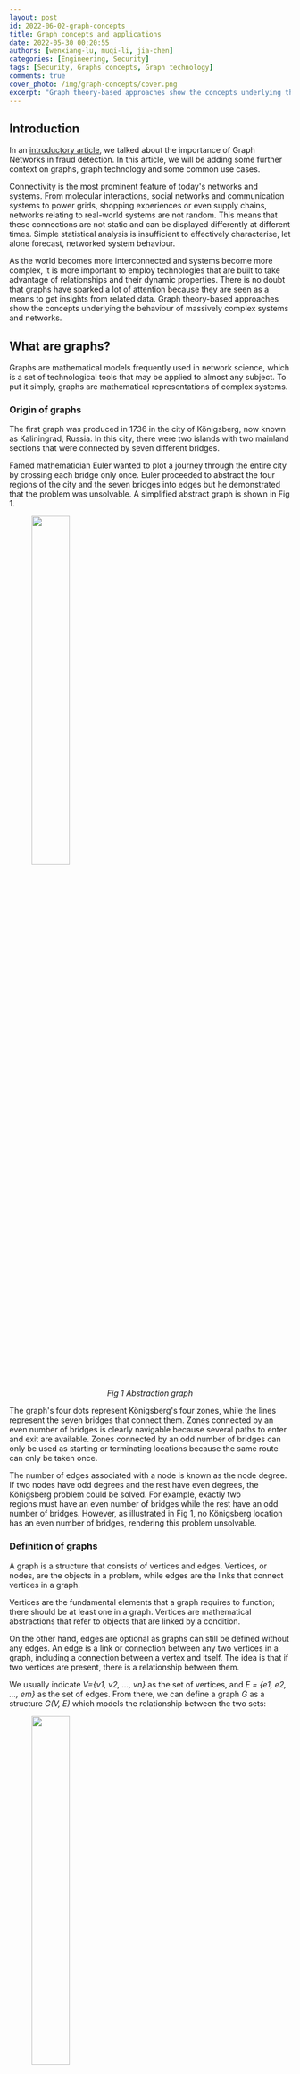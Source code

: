 ```yaml
---
layout: post
id: 2022-06-02-graph-concepts
title: Graph concepts and applications
date: 2022-05-30 00:20:55
authors: [wenxiang-lu, muqi-li, jia-chen]
categories: [Engineering, Security]
tags: [Security, Graphs concepts, Graph technology]
comments: true
cover_photo: /img/graph-concepts/cover.png
excerpt: "Graph theory-based approaches show the concepts underlying the behaviour of massively complex systems and networks. Read to find out how graphs came about, where they can be used and the part they play in graph technology."
---
```


## Introduction

In an [introductory article](https://engineering.grab.com/graph-networks), we talked about the importance of Graph Networks in fraud detection. In this article, we will be adding some further context on graphs, graph technology and some common use cases.

Connectivity is the most prominent feature of today's networks and systems. From molecular interactions, social networks and communication systems to power grids, shopping experiences or even supply chains, networks relating to real-world systems are not random. This means that these connections are not static and can be displayed differently at different times. Simple statistical analysis is insufficient to effectively characterise, let alone forecast, networked system behaviour.

As the world becomes more interconnected and systems become more complex, it is more important to employ technologies that are built to take advantage of relationships and their dynamic properties. There is no doubt that graphs have sparked a lot of attention because they are seen as a means to get insights from related data. Graph theory-based approaches show the concepts underlying the behaviour of massively complex systems and networks.

## What are graphs?

Graphs are mathematical models frequently used in network science, which is a set of technological tools that may be applied to almost any subject. To put it simply, graphs are mathematical representations of complex systems.

### Origin of graphs

The first graph was produced in 1736 in the city of Königsberg, now known as Kaliningrad, Russia. In this city, there were two islands with two mainland sections that were connected by seven different bridges.

Famed mathematician Euler wanted to plot a journey through the entire city by crossing each bridge only once. Euler proceeded to abstract the four regions of the city and the seven bridges into edges but he demonstrated that the problem was unsolvable. A simplified abstract graph is shown in Fig 1.

<div class="post-image-section"><figure>
  <img src="/img/graph-concepts/image9.png" alt="" style="width:40%"><figcaption align="middle"><i>Fig 1 Abstraction graph</i></figcaption>
  </figure>
</div>

The graph's four dots represent Königsberg's four zones, while the lines represent the seven bridges that connect them. Zones connected by an even number of bridges is clearly navigable because several paths to enter and exit are available. Zones connected by an odd number of bridges can only be used as starting or terminating locations because the same route can only be taken once.

The number of edges associated with a node is known as the node degree. If two nodes have odd degrees and the rest have even degrees, the Königsberg problem could be solved. For example, exactly two regions must have an even number of bridges while the rest have an odd number of bridges. However, as illustrated in Fig 1, no Königsberg location has an even number of bridges, rendering this problem unsolvable.

### Definition of graphs

A graph is a structure that consists of vertices and edges. Vertices, or nodes, are the objects in a problem, while edges are the links that connect vertices in a graph.  

Vertices are the fundamental elements that a graph requires to function; there should be at least one in a graph. Vertices are mathematical abstractions that refer to objects that are linked by a condition.

On the other hand, edges are optional as graphs can still be defined without any edges. An edge is a link or connection between any two vertices in a graph, including a connection between a vertex and itself. The idea is that if two vertices are present, there is a relationship between them.

We usually indicate *V={v1, v2, ..., vn}* as the set of vertices, and *E = {e1, e2, ..., em}* as the set of edges. From there, we can define a graph *G* as a structure *G(V, E)* which models the relationship between the two sets:

<div class="post-image-section"><figure>
  <img src="/img/graph-concepts/image11.png" alt="" style="width:40%"><figcaption align="middle"><i>Fig 2 Graph structure</i></figcaption>
  </figure>
</div>

It is worth noting that the order of the two sets within parentheses matters, because we usually express the vertices first, followed by the edges. A graph *H(X, Y)* is therefore a structure that models the relationship between the set of vertices *X* and the set of edges *Y*, not the other way around.

## Graph data model

Now that we have covered graphs and their typical components, let us move on to graph data models, which help to translate a conceptual view of your data to a logical model. Two common graph data formats are Resource Description Framework (RDF) and Labelled Property Graph (LPG).

### Resource Description Framework (RDF)

RDF is typically used for metadata and facilitates standardised exchange of data based on their relationships. RDFs typically consist of a triple: a subject, a predicate, and an object. A collection of such triples is an RDF graph. This can be depicted as a node and a directed edge diagram, with each triple representing a node-edge-node graph, as shown in Fig 3.

<div class="post-image-section"><figure>
  <img src="/img/graph-concepts/image10.png" alt="" style="width:60%"><figcaption align="middle"><i>Fig 3 RDF graph</i></figcaption>
  </figure>
</div>

The three types of nodes that can exist are:

*   Internationalised Resource Identifiers (IRI) - online resource identification code.
*   Literals - data type value, i.e. text, integer, etc.
*   Blank nodes - have no identification; similar to anonymous or existential variables.

Let us use an example to illustrate this. We have a person with the name Art and we want to plot all his relationships. In this case, the IRI is *http://example.org/art* and this can be shortened by defining a prefix like `ex`.

In this example, the IRI *http://xmlns.com/foaf/0.1/knows* defines the relationship `knows`. We define `foaf` as the prefix for *http://xmlns.com/foaf/0.1/*. The following code snippet shows how a graph like this will look.

```
@prefix foaf: <http://xmlns.com/foaf/0.1/>
@prefix ex: <http://example.org/>

ex:art foaf:knows ex:bob
ex:art foaf:knows ex:bea
ex:bob foaf:knows ex:cal
ex:bob foaf:knows ex:cam
ex:bea foaf:knows ex:coe
ex:bea foaf:knows ex:cory
ex:bea foaf:age 23
ex:bea foaf:based_near_:o1
```

In the last two lines, you can see how a literal and blank node would be depicted in an RDF graph. The variable `foaf:age` is a literal node with the integer value of 23, while `foaf:based_near` is an anonymous spatial entity with a node identifier of underscore. Outside the context of this graph, `o1` is a data identifier with no meaning.

Multiple IRIs, intended for use in RDF graphs, are typically stored in an RDF vocabulary. These IRIs often begin with a common substring known as a namespace IRI. In some cases, namespace IRIs are also associated with a short name known as a namespace prefix. In the example above, *http://xmlns.com/foaf/0.1/* is the namespace IRI and `foaf` and `ex` are namespace prefixes.

*Note: RDF graphs are considered atemporal as they provide a static snapshot of data. They can use appropriate language extensions to communicate information about events or other dynamic properties of entities.*

An RDF dataset is a set of RDF graphs that includes one or more named graphs as well as exactly one default graph. A default graph is one that can be empty, and has no associated IRI or name, while each named graph has an IRI or a blank node corresponding to the RDF graph and its name. If there is no named graph specified in a query, the default graph is queried (hence its name).

### Labelled Property Graph (LPG)

A labelled property graph is made up of nodes, links, and properties. Each node is given a label and a set of characteristics in the form of arbitrary key-value pairs. The keys are strings, and the values can be any data type. A relationship is then defined by adding a directed edge that is labelled and connects two nodes with a set of properties.

In Fig 4, we have an LPG that shows two nodes: art and bea. The bea node has two characteristics, `age` and `proximity`, that are connected by a known edge. This edge has the attribute `since` because it commemorates the year that art and bea first met.

<div class="post-image-section"><figure>
  <img src="/img/graph-concepts/image12.png" alt="" style="width:60%"><figcaption align="middle"><i>Fig 4 Labelled Property Graph: Example 1</i></figcaption>
  </figure>
</div>

Nodes, edges and properties must be defined when designing an LPG data model. In this scenario, `based_near` might not be applicable to all vertices, but they should be defined. You might be wondering, why not represent the city Seattle as a node and add an edge marked as `based_near` that connects a person and the city?

In general, if there is a value linked to a large number of other nodes in the network and it requires additional properties to correlate  with other nodes, it should be represented as a node. In this scenario, the architecture defined in Fig 5 is more appropriate for traversing `based_near` connections. It also gives us the ability to link any new attributes to the `based_near` relationship.

<div class="post-image-section"><figure>
  <img src="/img/graph-concepts/image8.png" alt="" style="width:60%"><figcaption align="middle"><i>Fig 5 Labelled Property Graph: Example 2</i></figcaption>
  </figure>
</div>

Now that we have the context of graphs, let us talk about graph databases, how they help with large data queries and the part they play in Graph Technology.

## Graph database

A graph database is a type of NoSQL database that stores data using network topology. The idea is derived from LPG, which represents data sets with vertices, edges, and attributes.

*   Vertices are instances or entities of data that represent any object to be tracked, such as people, accounts, locations, etc.
*   Edges are the critical concepts in graph databases which represent relationships between vertices. The connections have a direction that can be unidirectional (one-way) or bidirectional (two-way).
*   Properties represent descriptive information associated with vertices. In some cases, edges have properties as well.

Graph databases provide a more conceptual view of data that is closer to reality. Modelling complex linkages becomes simpler because interconnections between data points are given the same weight as the data itself.

### Graph database vs. relational database

Relational databases are currently the industry norm and take a structured approach to data, usually in the form of tables. On the other hand, graph databases are agile and focus on immediate relationship understanding. Neither type is designed to replace the other, so it is important to know what each database type has to offer.

<div class="post-image-section"><figure>
  <img src="/img/graph-concepts/image13.png" alt="" style="width:60%"><figcaption align="middle"><i>Fig 6 Graph database vs relational database</i></figcaption>
  </figure>
</div>

There is a domain for both graph and relational databases. Graph databases outperform typical relational databases, especially in use cases involving complicated relationships, as they take a more naturalistic and flowing approach to data.

The key distinctions between graph and relational databases are summarised in the following table:

| Type | Graph | Relational |
| ------- | ------------ | ------------------- |
| **Format** | Nodes and edges with properties | Tables with rows and columns |
| **Relationships** | Represented with edges between nodes |  Created using foreign keys between tables |
| **Flexibility** | Flexible | Rigid |
| **Complex queries** | Quick and responsive | Requires complex joins |
| **Use case** | Systems with highly connected relationships | Transaction focused systems with more straightforward relationships |

<br/>
<figcaption align="middle"><i>Table. 1 Graph vs. Relational Databases</i></figcaption>

### Advantages and disadvantages

Every database type has its advantages and disadvantages; knowing the distinctions as well as potential options for specific challenges is crucial. Graph databases are a rapidly evolving technology with improved functions compared with other database types.

#### Advantages

Some advantages of graph databases include:

*   Agile and flexible structures.
*   Explicit relationship representation between entities.
*   Real-time query output - speed depends on the number of relationships.

#### Disadvantages

The general disadvantages of graph databases are:

*   No standardised query language; depends on the platform used.
*   Not suitable for transactional-based systems.
*   Small user base, making it hard to find troubleshooting support.

## Graph technology

Graph technology is the next step in improving analytics delivery. Traditional analytics is insufficient to meet complicated business operations, distribution, and analytical concerns as data quantities expand.

Graph technology aids in the discovery of unknown correlations in data that would otherwise go undetected or unanalysed. When the term graph is used to describe a topic, three distinct concepts come to mind: graph theory, graph analytics, and graph data management.

*   Graph theory - A mathematical notion that uses stack ordering to find paths, linkages, and networks of logical or physical objects, as well as their relationships. Can be used to model molecules, telephone lines, transport routes, manufacturing processes, and many other things.
*   Graph analytics - The application of graph theory to uncover nodes, edges, and data linkages that may be assigned semantic attributes. Can examine potentially interesting connections in data found in traditional analysis solutions, using node and edge relationships.
*   Graph database - A type of storage for data generated by graph analytics. Filling a knowledge graph, which is a model in data that indicates a common usage of acquired knowledge or data sets expressing a frequently held notion, is a typical use case for graph analytics output.

While the architecture and terminology are sometimes misunderstood, graph analytics' output can be viewed through visualisation tools, knowledge graphs, particular applications, and even some advanced dashboard capabilities of business intelligence tools. All three concepts above are frequently used to improve system efficiency and even to assist in dynamic data management. In this approach, graph theory and analysis are inextricably linked, and analysis may always rely on graph databases.

## Graph-centric user stories

#### Fraud detection

Traditional fraud prevention methods concentrate on discrete data points such as individual accounts, devices, or IP addresses. However, today's sophisticated fraudsters avoid detection by building fraud rings using stolen and fake identities. To detect such fraud rings, we need to look beyond individual data points to the linkages that connect them.

Graph technology greatly transcends the capabilities of a relational database, by revealing hard-to-find patterns. Enterprise businesses also employ Graph technology to supplement their existing fraud detection skills to tackle a wide range of financial crimes, including first-party bank fraud, fraud, and money laundering.

#### Real-time recommendations

An online business's success depends on systems that can generate meaningful recommendations in real time. To do so, we need the capacity to correlate product, customer, inventory, supplier, logistical, and even social sentiment data in real time. Furthermore, a real-time recommendation engine must be able to record any new interests displayed during the consumer’s current visit in real time, which batch processing cannot do.

Graph databases outperform relational and other NoSQL data stores in terms of delivering real-time suggestions. Graph databases can easily integrate different types of data to get insights into consumer requirements and product trends, making them an increasingly popular alternative to traditional relational databases.

#### Supply chain management

With complicated scenarios like supply chains, there are many different parties involved and companies need to stay vigilant in detecting issues like fraud, contamination, high-risk areas or unknown product sources. This means that there is a need to efficiently process large amounts of data and ensure transparency throughout the supply chain.

To have a transparent supply chain, relationships between each product and party need to be mapped out, which means there will be deep linkages. Graph databases are great for these as they are designed to search and analyse data with deep links. This means they can process enormous amounts of data without performance issues.

#### Identity and access management

Managing multiple changing roles, groups, products and authorisations can be difficult, especially in large organisations. Graph technology integrates your data and allows quick and effective identity and access control. It also allows you to track all identity and access authorisations and inheritances with significant depth and real-time insights.

#### Network and IT operations

Because of the scale and complexity of network and IT infrastructure, you need a configuration management database (CMDB) that is far more capable than relational databases. Neptune is an example of a CMDB and graph database that allows you to correlate your network, data centre, and IT assets to aid troubleshooting, impact analysis, and capacity or outage planning.

A graph database allows you to integrate various monitoring tools and acquire important insights into the complicated relationships that exist between various network or data centre processes. Possible applications of graphs in network and IT operations range from dependency management to automated microservice monitoring.

#### Risk assessment and monitoring

Risk assessment is crucial in the fintech business. With multiple sources of credit data such as ecommerce sites, mobile wallets and loan repayment records, it can be difficult to accurately assess an individual’s credit risk. Graph Technology makes it possible to combine these data sources, quantify an individual’s fraud risk and even generate full credit reviews.

One clear example of this is [IceKredit](https://www.globenewswire.com/news-release/2018/08/29/1558324/0/en/FinTech-Pioneer-IceKredit-Transforms-the-Credit-Market-With-TigerGraph.html), which employs artificial intelligence (AI) and machine learning (ML) techniques to make better risk-based decisions. With Graph technology, IceKredit has also successfully detected unreported links and increased efficiency of financial crime investigations.

#### Social network

Whether you're using stated social connections or inferring links based on behaviour, social graph databases like Neptune introduce possibilities for building new social networks or integrating existing social graphs into commercial applications.

Having a data model that is identical to your domain model allows you to better understand your data, communicate more effectively, and save time. By decreasing the time spent data modelling, graph databases increase the quality and speed of development for your social network application.

#### Artificial intelligence (AI) and machine learning (ML)

AI and ML use statistical and analytical approaches to find patterns in data and provide insights. However, there are two prevalent concerns that arise - the quality of data and effectiveness of the analytics. Some AI and ML solutions have poor accuracy because there is not enough training data or variants that have a high correlation to the outcome.

These ML data issues can be solved with graph databases as it’s possible to connect and traverse links, as well as supplement raw data. With Graph technology, ML systems can recognise each column as a “feature” and each connection as a distinct characteristic, and then be able to identify data patterns and train themselves to recognise these relationships.

## Conclusion

Graphs are a great way to visually represent complex systems and can be used to easily detect patterns or relationships between entities. To help improve graphs’ ability to detect patterns early, businesses should consider using Graph technology, which is the next step in improving analytics delivery.

Graph technology typically consists of:

*   **Graph theory** - Used to find paths, linkages and networks of logical or physical objects.
*   **Graph analytics** - Application of graph theory to uncover nodes, edges, and data linkages.
*   **Graph database** - Storage for data generated by graph analytics.

Although predominantly used in fraud detection, Graph technology has many other use cases such as making real-time recommendations based on consumer behaviour, identity and access control, risk assessment and monitoring, AI and ML, and many more.

Check out our next blog article, where we will be talking about how our Graph Visualisation Platform enhances Grab’s fraud detection methods.

## References

1. [https://www.baeldung.com/cs/graph-theory-intro](https://www.baeldung.com/cs/graph-theory-intro)
2. [https://web.stanford.edu/class/cs520/2020/notes/What_Are_Graph_Data_Models.html](https://web.stanford.edu/class/cs520/2020/notes/What_Are_Graph_Data_Models.html)

# Join us
Grab is the leading superapp platform in Southeast Asia, providing everyday services that matter to consumers. More than just a ride-hailing and food delivery app, Grab offers a wide range of on-demand services in the region, including mobility, food, package and grocery delivery services, mobile payments, and financial services across 428 cities in eight countries.

Powered by technology and driven by heart, our mission is to drive Southeast Asia forward by creating economic empowerment for everyone. If this mission speaks to you, [join our team](https://grab.careers/) today!
